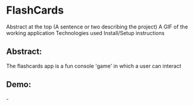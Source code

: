 # FlashCards

Abstract at the top (A sentence or two describing the project)
A GIF of the working application
Technologies used
Install/Setup instructions

## Abstract: 
The flashcards app is a fun console 'game' in which a user can interact 

## Demo: 

-[](./src/flashcardDemo.gif)
